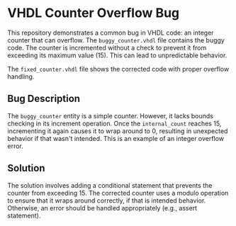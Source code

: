 # VHDL Counter Overflow Bug

This repository demonstrates a common bug in VHDL code: an integer counter that can overflow.  The `buggy_counter.vhdl` file contains the buggy code.  The counter is incremented without a check to prevent it from exceeding its maximum value (15). This can lead to unpredictable behavior.

The `fixed_counter.vhdl` file shows the corrected code with proper overflow handling.

## Bug Description
The `buggy_counter` entity is a simple counter. However, it lacks bounds checking in its increment operation. Once the `internal_count` reaches 15, incrementing it again causes it to wrap around to 0, resulting in unexpected behavior if that wasn't intended. This is an example of an integer overflow error.

## Solution
The solution involves adding a conditional statement that prevents the counter from exceeding 15. The corrected counter uses a modulo operation to ensure that it wraps around correctly, if that is intended behavior. Otherwise, an error should be handled appropriately (e.g., assert statement).
